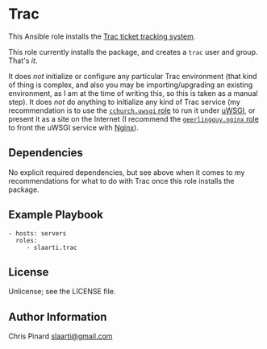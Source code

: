 # Trac

This Ansible role installs the [Trac ticket tracking system][trac].

[trac]: http://trac.edgewall.org/

This role currently installs the package, and creates a `trac` user and
group. That's *it*.

It does *not* initialize or configure any particular Trac environment
(that kind of thing is complex, and also you may be importing/upgrading an
existing environment, as I am at the time of writing this, so this is
taken as a manual step). It does *not* do anything to initialize any kind
of Trac service (my recommendation is to use the [`cchurch.uwsgi`
role][cchurch] to run it under [uWSGI][], or present it as a site on the
Internet (I recommend the [`geerlingguy.nginx` role][geerlingguy] to front
the uWSGI service with [Nginx](http://nginx.org/)).

[cchurch]: https://github.com/cchurch/ansible-role-uwsgi
[uWSGI]: https://uwsgi-docs.readthedocs.org/en/latest/
[geerlingguy]: https://github.com/geerlingguy/ansible-role-nginx

Dependencies
------------

No explicit required dependencies, but see above when it comes to my
recommendations for what to do with Trac once this role installs the
package.

Example Playbook
----------------

    - hosts: servers
      roles:
         - slaarti.trac

License
-------

Unlicense; see the LICENSE file.

Author Information
------------------

Chris Pinard <slaarti@gmail.com>
